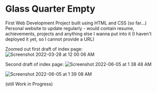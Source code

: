 # Glass Quarter Empty

First Web Development Project built using HTML and CSS (so far...)
Personal website to update regularly - would contain resume, achievements, projects and anything else I wanna put into it 
(I haven't deployed it yet, so I cannot provide a URL)

Zoomed out first draft of index page:
![Screenshot 2022-03-28 at 12 00 06 AM](https://user-images.githubusercontent.com/92638241/160295428-43414174-fea0-47bc-947d-c4aafdda21ee.png)

Second draft of index page: 
![Screenshot 2022-06-05 at 1 38 48 AM](https://user-images.githubusercontent.com/92638241/172024030-42afe6df-cb97-4b6e-8dd2-dfeae73eb253.png)

![Screenshot 2022-06-05 at 1 39 08 AM](https://user-images.githubusercontent.com/92638241/172024040-8adfd5df-bdfe-4c1f-950c-d01b329b843c.png)

(still Work in Progress)
